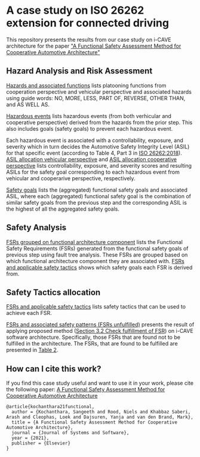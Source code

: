 # A case study on ISO 26262 extension for connected driving
This repository presents the results from our case study on i-CAVE architecture for the paper ["A Functional Safety Assessment Method for Cooperative Automotive Architecture"](https://arxiv.org/abs/2104.13729)

## Hazard Analysis and Risk Assessment
[Hazards and associated functions](https://github.com/SangeethNila/casestudy_ISO26262_extension_connected_driving/blob/main/Hazardous%20events.pdf) lists platooning functions from
cooperation perspective and vehicular perspective and associated hazards using guide words: NO, MORE, LESS, PART OF, REVERSE, OTHER THAN, and AS WELL AS.

[Hazardous events](https://github.com/SangeethNila/casestudy_ISO26262_extension_connected_driving/blob/main/Hazardous%20events.pdf) lists hazardous events (from both verhicular and cooperative perspective) derived from the hazards from the prior step. This also includes goals (safety goals) to prevent each hazardous event.

Each hazardous event is associated with a controllability, exposure, and severity which in turn decides the Automotive Safety Integrity Level (ASIL) for that specific event (according to Table 4, Part 3 in [ISO 26262:2018](https://www.iso.org/standard/68385.html)). [ASIL allocation vehicular perspective](https://github.com/SangeethNila/casestudy_ISO26262_extension_connected_driving/blob/main/ASIL%20allocation%20vehicular%20perspective.pdf) and [ASIL allocation cooperative perspective](https://github.com/SangeethNila/casestudy_ISO26262_extension_connected_driving/blob/main/ASIL%20allocation%20cooperative%20perspective.pdf) lists controllability, exposure, and severity scores and resulting ASILs for the safety goal corresponding to each hazardous event from vehicular and cooperarive perspective, respectively.

[Safety goals](https://github.com/SangeethNila/casestudy_ISO26262_extension_connected_driving/blob/main/Safety%20goals.pdf) lists the (aggregated) functional safety goals and associated ASIL, where each (aggregated) functional safety goal is the combination of similar safety goals from the previous step and the corresponding ASIL is the highest of all the aggregated safety goals.

## Safety Analysis
[FSRs grouped on functional architecture component](https://github.com/SangeethNila/casestudy_ISO26262_extension_connected_driving/blob/main/FSRs%20grouped%20on%20functional%20architecture%20component.pdf) lists the Functional Safety Requirements (FSRs) generated from the functional safety goals of previous step using fault tree analysis. These FSRs are grouped based on which functional architecture component they are associated with. [FSRs and applicable safety tactics](https://github.com/SangeethNila/casestudy_ISO26262_extension_connected_driving/blob/main/FSRs%20grouped%20on%20functional%20architecture%20component.pdf) shows which safety goals each FSR is derived from.


## Safety Tactics allocation
[FSRs and applicable safety tactics](https://github.com/SangeethNila/casestudy_ISO26262_extension_connected_driving/blob/main/FSRs%20grouped%20on%20functional%20architecture%20component.pdf) lists safety tactics that can be used to achieve each FSR.

[FSRs and associated safety patterns (FSRs unfulfilled)](https://github.com/SangeethNila/casestudy_ISO26262_extension_connected_driving/blob/main/FSRs%20and%20associated%20safety%20patterns%20(FSRs%20unfulfilled).pdf) presents the result of applying proposed method ([Section 3.2 Check fulfillment of FSR](https://arxiv.org/abs/2104.13729)) on i-CAVE software architecture. Specifically, those FSRs that are found not to be fulfilled in the architecture. The FSRs, that are found to be fulfilled are presented in [Table 2](https://arxiv.org/abs/2104.13729).



## How can I cite this work?
If you find this case study useful and want to use it in your work, please cite the following paper: [A Functional Safety Assessment Method for Cooperative Automotive Architecture](https://arxiv.org/abs/2104.13729)
```
@article{kochanthara21functional,
  author = {Kochanthara, Sangeeth and Rood, Niels and Khabbaz Saberi, Arash and Cleophas, Loek and Dajsuren, Yanja and van den Brand, Mark},
  title = {A Functional Safety Assessment Method for Cooperative Automotive Architecture},
  journal = {Journal of Systems and Software},
  year = {2021},
  publisher = {Elsevier}
}
```




